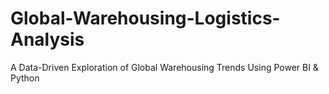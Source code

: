 # Global-Warehousing-Logistics-Analysis

A Data-Driven Exploration of Global Warehousing Trends Using Power BI & Python
